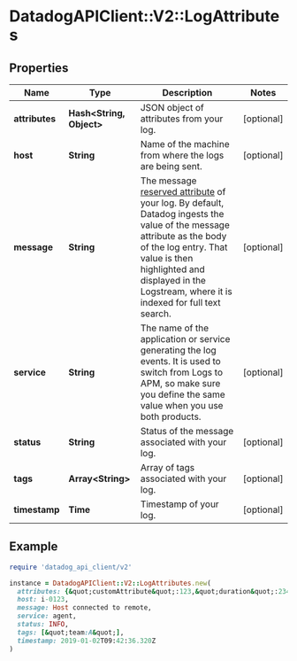 # DatadogAPIClient::V2::LogAttributes

## Properties

| Name | Type | Description | Notes |
| ---- | ---- | ----------- | ----- |
| **attributes** | **Hash&lt;String, Object&gt;** | JSON object of attributes from your log. | [optional] |
| **host** | **String** | Name of the machine from where the logs are being sent. | [optional] |
| **message** | **String** | The message [reserved attribute](https://docs.datadoghq.com/logs/log_collection/#reserved-attributes) of your log. By default, Datadog ingests the value of the message attribute as the body of the log entry. That value is then highlighted and displayed in the Logstream, where it is indexed for full text search. | [optional] |
| **service** | **String** | The name of the application or service generating the log events. It is used to switch from Logs to APM, so make sure you define the same value when you use both products. | [optional] |
| **status** | **String** | Status of the message associated with your log. | [optional] |
| **tags** | **Array&lt;String&gt;** | Array of tags associated with your log. | [optional] |
| **timestamp** | **Time** | Timestamp of your log. | [optional] |

## Example

```ruby
require 'datadog_api_client/v2'

instance = DatadogAPIClient::V2::LogAttributes.new(
  attributes: {&quot;customAttribute&quot;:123,&quot;duration&quot;:2345},
  host: i-0123,
  message: Host connected to remote,
  service: agent,
  status: INFO,
  tags: [&quot;team:A&quot;],
  timestamp: 2019-01-02T09:42:36.320Z
)
```

